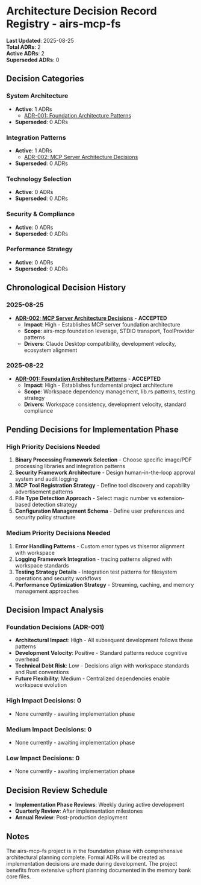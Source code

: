 # Architecture Decision Record Registry - airs-mcp-fs

**Last Updated**: 2025-08-25  
**Total ADRs**: 2  
**Active ADRs**: 2  
**Superseded ADRs**: 0

## Decision Categories

### System Architecture
- **Active**: 1 ADRs
  - [ADR-001: Foundation Architecture Patterns](./ADR-001-foundation-architecture-patterns.md)
- **Superseded**: 0 ADRs

### Integration Patterns
- **Active**: 1 ADRs
  - [ADR-002: MCP Server Architecture Decisions](./ADR-002-mcp-server-architecture-decisions.md)
- **Superseded**: 0 ADRs

### Technology Selection  
- **Active**: 0 ADRs
- **Superseded**: 0 ADRs

### Security & Compliance
- **Active**: 0 ADRs
- **Superseded**: 0 ADRs

### Performance Strategy
- **Active**: 0 ADRs
- **Superseded**: 0 ADRs

## Chronological Decision History

### 2025-08-25
- **[ADR-002: MCP Server Architecture Decisions](./ADR-002-mcp-server-architecture-decisions.md)** - **ACCEPTED**
  - **Impact**: High - Establishes MCP server foundation architecture
  - **Scope**: airs-mcp foundation leverage, STDIO transport, ToolProvider patterns
  - **Drivers**: Claude Desktop compatibility, development velocity, ecosystem alignment

### 2025-08-22
- **[ADR-001: Foundation Architecture Patterns](./ADR-001-foundation-architecture-patterns.md)** - **ACCEPTED**
  - **Impact**: High - Establishes fundamental project architecture
  - **Scope**: Workspace dependency management, lib.rs patterns, testing strategy
  - **Drivers**: Workspace consistency, development velocity, standard compliance

## Pending Decisions for Implementation Phase

### High Priority Decisions Needed
1. **Binary Processing Framework Selection** - Choose specific image/PDF processing libraries and integration patterns
2. **Security Framework Architecture** - Design human-in-the-loop approval system and audit logging
3. **MCP Tool Registration Strategy** - Define tool discovery and capability advertisement patterns
4. **File Type Detection Approach** - Select magic number vs extension-based detection strategy
5. **Configuration Management Schema** - Define user preferences and security policy structure

### Medium Priority Decisions Needed  
1. **Error Handling Patterns** - Custom error types vs thiserror alignment with workspace
2. **Logging Framework Integration** - tracing patterns aligned with workspace standards
3. **Testing Strategy Details** - Integration test patterns for filesystem operations and security workflows
4. **Performance Optimization Strategy** - Streaming, caching, and memory management approaches

## Decision Impact Analysis

### Foundation Decisions (ADR-001)
- **Architectural Impact**: High - All subsequent development follows these patterns
- **Development Velocity**: Positive - Standard patterns reduce cognitive overhead
- **Technical Debt Risk**: Low - Decisions align with workspace standards and Rust conventions
- **Future Flexibility**: Medium - Centralized dependencies enable workspace evolution

### High Impact Decisions: 0
- None currently - awaiting implementation phase

### Medium Impact Decisions: 0
- None currently - awaiting implementation phase

### Low Impact Decisions: 0
- None currently - awaiting implementation phase

## Decision Review Schedule

- **Implementation Phase Reviews**: Weekly during active development
- **Quarterly Review**: After implementation milestones
- **Annual Review**: Post-production deployment

## Notes

The airs-mcp-fs project is in the foundation phase with comprehensive architectural planning complete. Formal ADRs will be created as implementation decisions are made during development. The project benefits from extensive upfront planning documented in the memory bank core files.
